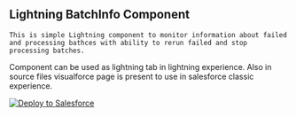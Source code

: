 ## Lightning BatchInfo Component


	This is simple Lightning component to monitor information about failed and processing bathces with ability to rerun failed and stop processing batches.
Component can be used as lightning tab in lightning experience. Also in source files visualforce page is present to use in salesforce classic experience.
 
<a href="https://githubsfdeploy.herokuapp.com/app/githubdeploy/vad1m198/batches_info?ref=master">
  <img alt="Deploy to Salesforce"
       src="https://raw.githubusercontent.com/afawcett/githubsfdeploy/master/deploy.png">
</a>
 